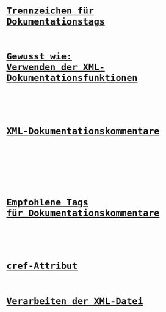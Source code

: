 # [<remarks>](remarks.md)
# [<code>](code.md)
# [<exception>](exception.md)
# [<list>](list.md)
# [<para>](para.md)
# [<returns>](returns.md)
# [<summary>](summary.md)
# [<c>](code-inline.md)
# [<include>](include.md)
# [<typeparam>](typeparam.md)
# [Trennzeichen für Dokumentationstags](delimiters-for-documentation-tags.md)
# [Gewusst wie: Verwenden der XML-Dokumentationsfunktionen](how-to-use-the-xml-documentation-features.md)
# [<seealso>](seealso.md)
# [XML-Dokumentationskommentare](xml-documentation-comments.md)
# [<permission>](permission.md)
# [<paramref>](paramref.md)
# [Empfohlene Tags für Dokumentationskommentare](recommended-tags-for-documentation-comments.md)
# [<typeparamref>](typeparamref.md)
# [cref-Attribut](cref-attribute.md)
# [Verarbeiten der XML-Datei](processing-the-xml-file.md)
# [<param>](param.md)
# [<example>](example.md)
# [<value>](value.md)
# [<see>](see.md)
